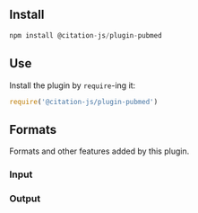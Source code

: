 ## Install

```js
npm install @citation-js/plugin-pubmed
```

## Use

Install the plugin by `require`-ing it:

```js
require('@citation-js/plugin-pubmed')
```

## Formats

Formats and other features added by this plugin.

### Input

### Output
